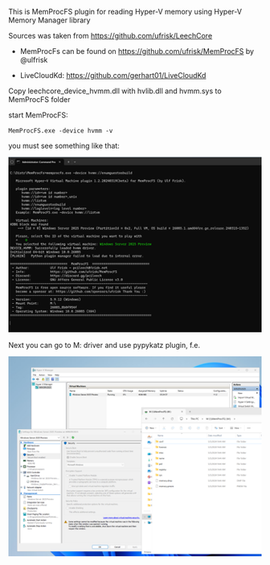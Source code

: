 This is MemProcFS plugin for reading Hyper-V memory using Hyper-V Memory Manager library

Sources was taken from https://github.com/ufrisk/LeechCore

- MemProcFs can be found on https://github.com/ufrisk/MemProcFS by @ulfrisk

- LiveCloudKd: https://github.com/gerhart01/LiveCloudKd

Copy leechcore_device_hvmm.dll with hvlib.dll and hvmm.sys to MemProcFS folder

start MemProcFS:
```
MemProcFS.exe -device hvmm -v
```

you must see something like that:

![](./images/1.png)

Next you can go to M: driver and use pypykatz plugin, f.e.

![](./images/2.png)
